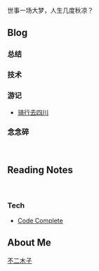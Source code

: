 世事一场大梦，人生几度秋凉？

## Blog


### 总结


### 技术



### 游记
- [骑行去四川](blog/riding-to-sichuan.md)


### 念念碎

<br>


## Reading Notes

<br>

### Tech

- [Code Complete](reading-notes/tech/code-complete.md)


## About Me

[不二木子](about-me.md)